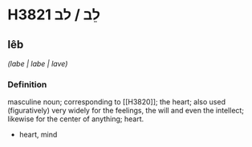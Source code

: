 # H3821 לֵב / לב

## lêb

_(labe | labe | lave)_

### Definition

masculine noun; corresponding to [[H3820]]; the heart; also used (figuratively) very widely for the feelings, the will and even the intellect; likewise for the center of anything; heart.

- heart, mind
